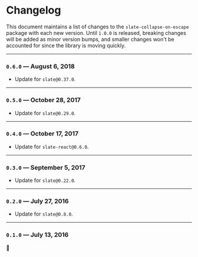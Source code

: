 
# Changelog

This document maintains a list of changes to the `slate-collapse-on-escape` package with each new version. Until `1.0.0` is released, breaking changes will be added as minor version bumps, and smaller changes won't be accounted for since the library is moving quickly.

---

### `0.6.0` — August 6, 2018

- Update for `slate@0.37.0`.

---

### `0.5.0` — October 28, 2017

- Update for `slate@0.29.0`.

---

### `0.4.0` — October 17, 2017

- Update for `slate-react@0.6.0`.

---

### `0.3.0` — September 5, 2017

- Update for `slate@0.22.0`.

---

### `0.2.0` — July 27, 2016

- Update for `slate@0.8.0`.

---

### `0.1.0` — July 13, 2016

:tada:

